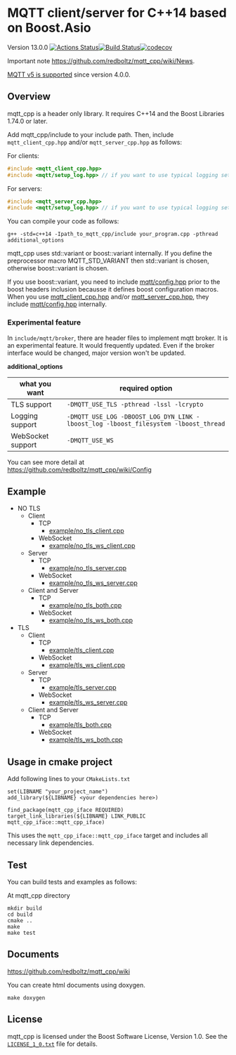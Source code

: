 # MQTT client/server for C++14 based on Boost.Asio

Version 13.0.0 [![Actions Status](https://github.com/redboltz/mqtt_cpp/workflows/CI/badge.svg)](https://github.com/redboltz/mqtt_cpp/actions)[![Build Status](https://dev.azure.com/redboltz/redboltz/_apis/build/status/redboltz.mqtt_cpp?branchName=master)](https://dev.azure.com/redboltz/redboltz/_build/latest?definitionId=6&branchName=master)[![codecov](https://codecov.io/gh/redboltz/mqtt_cpp/branch/master/graph/badge.svg)](https://codecov.io/gh/redboltz/mqtt_cpp)

Important note https://github.com/redboltz/mqtt_cpp/wiki/News.

[MQTT v5 is supported](https://github.com/redboltz/mqtt_cpp/wiki/MQTT-v5) since version 4.0.0.

## Overview

mqtt_cpp is a header only library. It requires C++14 and the Boost Libraries 1.74.0 or later.

Add mqtt_cpp/include to your include path. Then, include `mqtt_client_cpp.hpp` and/or `mqtt_server_cpp.hpp` as follows:

For clients:
```c++
#include <mqtt_client_cpp.hpp>
#include <mqtt/setup_log.hpp> // if you want to use typical logging setup
```

For servers:
```c++
#include <mqtt_server_cpp.hpp>
#include <mqtt/setup_log.hpp> // if you want to use typical logging setup
```

You can compile your code as follows:

```
g++ -std=c++14 -Ipath_to_mqtt_cpp/include your_program.cpp -pthread additional_options
```

mqtt_cpp uses std::variant or boost::variant internally.
If you define the preprocessor macro MQTT_STD_VARIANT then std::variant is chosen, otherwise boost::variant is chosen.

If you use boost::variant, you need to include [mqtt/config.hpp](https://github.com/redboltz/mqtt_cpp/blob/master/include/mqtt/config.hpp) prior to the boost headers inclusion becausse it defines boost configuration macros.
When you use [mqtt_client_cpp.hpp](https://github.com/redboltz/mqtt_cpp/blob/master/include/mqtt_client_cpp.hpp) and/or [mqtt_server_cpp.hpp](https://github.com/redboltz/mqtt_cpp/blob/master/include/mqtt_server_cpp.hpp), they include [mqtt/config.hpp](https://github.com/redboltz/mqtt_cpp/blob/master/include/mqtt/config.hpp) internally.

### Experimental feature

In `include/mqtt/broker`, there are header files to implement mqtt broker.
It is an experimental feature. It would frequently updated. Even if the broker interface would be changed, major version won't be updated.


**additional_options**

|what you want|required option|
|---|---|
|TLS support|`-DMQTT_USE_TLS -pthread -lssl -lcrypto`|
|Logging support|`-DMQTT_USE_LOG -DBOOST_LOG_DYN_LINK -lboost_log -lboost_filesystem -lboost_thread`|
|WebSocket support|`-DMQTT_USE_WS`|

You can see more detail at https://github.com/redboltz/mqtt_cpp/wiki/Config


## Example

* NO TLS
  * Client
    * TCP
      * [example/no_tls_client.cpp](https://github.com/redboltz/mqtt_cpp/blob/master/example/no_tls_client.cpp)
    * WebSocket
      * [example/no_tls_ws_client.cpp](https://github.com/redboltz/mqtt_cpp/blob/master/example/no_tls_ws_client.cpp)
  * Server
    * TCP
      * [example/no_tls_server.cpp](https://github.com/redboltz/mqtt_cpp/blob/master/example/no_tls_server.cpp)
    * WebSocket
      * [example/no_tls_ws_server.cpp](https://github.com/redboltz/mqtt_cpp/blob/master/example/no_tls_ws_server.cpp)
  * Client and Server
    * TCP
      * [example/no_tls_both.cpp](https://github.com/redboltz/mqtt_cpp/blob/master/example/no_tls_both.cpp)
    * WebSocket
      * [example/no_tls_ws_both.cpp](https://github.com/redboltz/mqtt_cpp/blob/master/example/no_tls_ws_both.cpp)
* TLS
  * Client
    * TCP
      * [example/tls_client.cpp](https://github.com/redboltz/mqtt_cpp/blob/master/example/tls_client.cpp)
    * WebSocket
      * [example/tls_ws_client.cpp](https://github.com/redboltz/mqtt_cpp/blob/master/example/tls_ws_client.cpp)
  * Server
    * TCP
      * [example/tls_server.cpp](https://github.com/redboltz/mqtt_cpp/blob/master/example/tls_server.cpp)
    * WebSocket
      * [example/tls_ws_server.cpp](https://github.com/redboltz/mqtt_cpp/blob/master/example/tls_ws_server.cpp)
  * Client and Server
    * TCP
      * [example/tls_both.cpp](https://github.com/redboltz/mqtt_cpp/blob/master/example/tls_both.cpp)
    * WebSocket
      * [example/tls_ws_both.cpp](https://github.com/redboltz/mqtt_cpp/blob/master/example/tls_ws_both.cpp)

## Usage in cmake project

Add following lines to your `CMakeLists.txt`

```
set(LIBNAME "your_project_name")
add_library(${LIBNAME} <your dependencies here>)

find_package(mqtt_cpp_iface REQUIRED)
target_link_libraries(${LIBNAME} LINK_PUBLIC mqtt_cpp_iface::mqtt_cpp_iface)
```

This uses the `mqtt_cpp_iface::mqtt_cpp_iface` target and includes all necessary link dependencies.

## Test

You can build tests and examples as follows:


At mqtt_cpp directory

```
mkdir build
cd build
cmake ..
make
make test
```

## Documents
https://github.com/redboltz/mqtt_cpp/wiki

You can create html documents using doxygen.

```
make doxygen
```

## License

mqtt_cpp is licensed under the Boost Software License, Version 1.0. See
the [`LICENSE_1_0.txt`](./LICENSE_1_0.txt) file for details.
